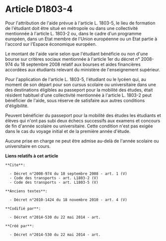 # Article D1803-4

Pour l'attribution de l'aide prévue à l'article L. 1803-5, le lieu de formation de l'étudiant doit être situé en métropole ou
dans une collectivité mentionnée à l'article L. 1803-2 ou, dans le cadre d'un programme européen, dans un Etat membre de
l'Union européenne ou un Etat partie à l'accord sur l'Espace économique européen. 

Le montant de l'aide varie selon que l'étudiant bénéficie ou non d'une bourse sur critères sociaux mentionnée à l'article 1er
du décret n° 2008-974 du 18 septembre 2008 relatif aux bourses et aides financières accordées aux étudiants relevant du
ministère de l'enseignement supérieur. 

Pour l'application de l'article L. 1803-5, l'étudiant ou le lycéen qui, au moment de son départ pour son cursus scolaire ou
universitaire dans une des destinations éligibles au passeport pour la mobilité des études, était résident habituel d'une
collectivité mentionnée à l'article L. 1803-2 peut bénéficier de l'aide, sous réserve de satisfaire aux autres conditions
d'éligibilité. 

Peuvent bénéficier du passeport pour la mobilité des études les étudiants et élèves qui n'ont pas subi deux échecs successifs
aux examens et concours de fin d'année scolaire ou universitaire. Cette condition n'est pas exigée dans le cas du voyage
initial et de la première année d'étude. 

Aucune prise en charge ne peut être admise au-delà de l'année scolaire ou universitaire en cours.

**Liens relatifs à cet article**

	**Cite**:

	  - Décret n°2008-974 du 18 septembre 2008 - art. 1 (V)
	  - Code des transports - art. L1803-2 (V)
	  - Code des transports - art. L1803-5 (V)

	**Anciens textes**:

	  - Décret n°2010-1424 du 18 novembre 2010 - art. 4 (V)

	**Codifié par**:

	  - Décret n°2014-530 du 22 mai 2014 - art.

	**Créé par**:

	  - Décret n°2014-530 du 22 mai 2014 - art.
